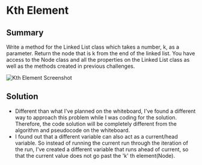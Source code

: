 ﻿# Kth Element

## Summary
Write a method for the Linked List class which takes a number, k, as a parameter. Return the node that is k from the end of the linked list. You have access to the Node class and all the properties on the Linked List class as well as the methods created in previous challenges. ​

![Kth Element Screenshot](KthElementScreenShot.jpg)

## Solution
- Different than what I've planned on the whiteboard, I've found a different way to approach this problem while I was coding for the solution. Therefore, the code solution will be completely different from the algorithm and pseudocode on the whiteboard.
- I found out that a different variable can also act as a current/head variable. So instead of running the current run through the iteration of the run, I've created a different variable that runs ahead of current, so that the current value does not go past the 'k' th element(Node).